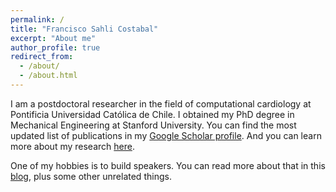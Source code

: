 ```yaml
---
permalink: /
title: "Francisco Sahli Costabal"
excerpt: "About me"
author_profile: true
redirect_from: 
  - /about/
  - /about.html
---
```


I am a postdoctoral researcher in the field of computational cardiology at Pontificia Universidad Católica de Chile. I obtained my PhD degree in Mechanical Engineering at Stanford University. You can find the most updated list of publications in my [Google Scholar profile](https://scholar.google.com/citations?user=9wRFbcEAAAAJ&hl=en). And you can learn more about my research [here](https://fsahli.github.io/research/).

One of my hobbies is to build speakers. You can read more about that in this [blog](https://fsahli.wordpress.com/blog/), plus some other unrelated things.
